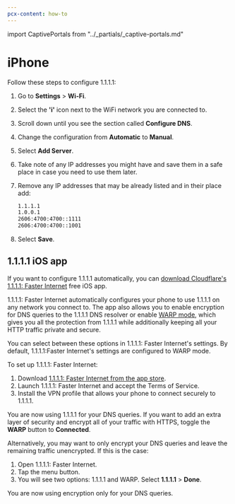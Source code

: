 ```yaml
---
pcx-content: how-to
---
```


import CaptivePortals from "../_partials/_captive-portals.md"

# iPhone

Follow these steps to configure 1.1.1.1:

1. Go to **Settings** > **Wi-Fi**.
1. Select the **'i'** icon next to the WiFi network you are connected to.
1. Scroll down until you see the section called **Configure DNS**.
1. Change the configuration from **Automatic** to **Manual**.
1. Select **Add Server**.
1. Take note of any IP addresses you might have and save them in a safe place in case you need to use them later.
1. Remove any IP addresses that may be already listed and in their place add:

    ```txt
    1.1.1.1
    1.0.0.1
    2606:4700:4700::1111
    2606:4700:4700::1001
    ```

1. Select **Save**.

## 1.1.1.1 iOS app

If you want to configure 1.1.1.1 automatically, you can [download Cloudflare's 1.1.1.1: Faster Internet](https://apps.apple.com/us/app/1-1-1-1-faster-internet/id1423538627) free iOS app.

1.1.1.1: Faster Internet automatically configures your phone to use 1.1.1.1 on any network you connect to. The app also allows you to enable encryption for DNS queries to the 1.1.1.1 DNS resolver or enable [WARP mode](https://developers.cloudflare.com/warp-client/), which gives you all the protection from 1.1.1.1 while additionally keeping all your HTTP traffic private and secure.

You can select between these options in 1.1.1.1: Faster Internet's settings. By default, 1.1.1.1:Faster Internet's settings are configured to WARP mode.

To set up 1.1.1.1: Faster Internet:

1. Download [1.1.1.1: Faster Internet from the app store](https://apps.apple.com/us/app/1-1-1-1-faster-internet/id1423538627).
1. Launch 1.1.1.1: Faster Internet and accept the Terms of Service.
1. Install the VPN profile that allows your phone to connect securely to 1.1.1.1.

You are now using 1.1.1.1 for your DNS queries. If you want to add an extra layer of security and encrypt all of your traffic with HTTPS, toggle the **WARP** button to **Connected**.

Alternatively, you may want to only encrypt your DNS queries and leave the remaining traffic unencrypted. If this is the case: 

1. Open 1.1.1.1: Faster Internet.
1. Tap the menu button.
1. You will see two options: 1.1.1.1 and WARP. Select **1.1.1.1** > **Done**.

You are now using encryption only for your DNS queries.

<CaptivePortals/>
